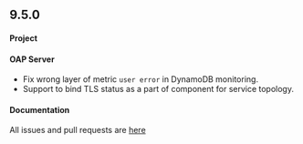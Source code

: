 ## 9.5.0

#### Project


#### OAP Server

* Fix wrong layer of metric `user error` in DynamoDB monitoring.
* Support to bind TLS status as a part of component for service topology.

#### Documentation


All issues and pull requests are [here](https://github.com/apache/skywalking/milestone/169?closed=1)